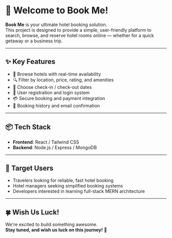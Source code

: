 # 👋 Welcome to Book Me!

**Book Me** is your ultimate hotel booking solution.  
This project is designed to provide a simple, user-friendly platform to search, browse, and reserve hotel rooms online — whether for a quick getaway or a business trip.

---

## ✨ Key Features

- 🏨 Browse hotels with real-time availability  
- 🔍 Filter by location, price, rating, and amenities  
- 📅 Choose check-in / check-out dates  
- 👤 User registration and login system  
- 💳 Secure booking and payment integration  
- 🧾 Booking history and email confirmation

---

## 📦 Tech Stack 

- **Frontend**: React / Tailwind CSS  
- **Backend**: Node.js / Express / MongoDB  

---

## 📌 Target Users

- Travelers looking for reliable, fast hotel booking  
- Hotel managers seeking simplified booking systems  
- Developers interested in learning full-stack MERN architecture

---

## 🍀 Wish Us Luck!

We're excited to build something awesome.  
**Stay tuned, and wish us luck on this journey!** 🚀


